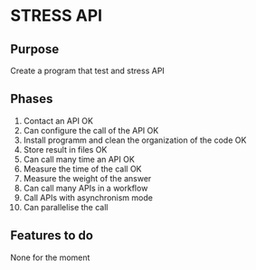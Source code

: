 # STRESS API

## Purpose
Create a program that test and stress API

## Phases 
1. Contact an API OK
2. Can configure the call of the API OK
3. Install programm and clean the organization of the code OK
4. Store result in files OK
5. Can call many time an API OK
6. Measure the time of the call OK
7. Measure the weight of the answer
8. Can call many APIs in a workflow
9. Call APIs with asynchronism mode
10. Can parallelise the call

## Features to do
None for the moment